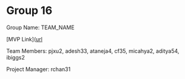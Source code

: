 # Group 16
Group Name: TEAM_NAME

[MVP Link]([url](https://docs.google.com/document/d/1xFI9DDdO5HZAcu36Y6NL-RTDry5E3WHkfy-ZEWuqbXM/edit?usp=sharing](https://docs.google.com/document/d/1ZXE1jMEfUHQVIvsHwuOPCn5JvFpz0IdB/edit))

Team Members: pjxu2, adesh33, ataneja4, cf35, micahya2, aditya54, ibiggs2

Project Manager: rchan31
